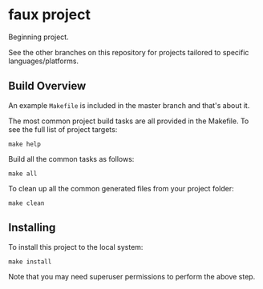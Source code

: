 faux project
============

Beginning project.

See the other branches on this repository for projects tailored to specific languages/platforms.


Build Overview
--------------

An example `Makefile` is included in the master branch and that's about it.

The most common project build tasks are all provided in the Makefile. To see the full list of project targets:

    make help

Build all the common tasks as follows:

    make all

To clean up all the common generated files from your project folder:

    make clean


Installing
----------

To install this project to the local system:

    make install

Note that you may need superuser permissions to perform the above step.

